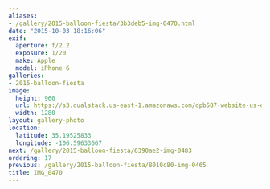 ```yaml
---
aliases:
- /gallery/2015-balloon-fiesta/3b3deb5-img-0470.html
date: "2015-10-03 18:16:06"
exif:
  aperture: f/2.2
  exposure: 1/20
  make: Apple
  model: iPhone 6
galleries:
- 2015-balloon-fiesta
image:
  height: 960
  url: https://s3.dualstack.us-east-1.amazonaws.com/dpb587-website-us-east-1/asset/gallery/2015-balloon-fiesta/3b3deb5-img-0470~1280.jpg
  width: 1280
layout: gallery-photo
location:
  latitude: 35.19525833
  longitude: -106.59633667
next: /gallery/2015-balloon-fiesta/6390ae2-img-0483
ordering: 17
previous: /gallery/2015-balloon-fiesta/8010c80-img-0465
title: IMG_0470
---
```

